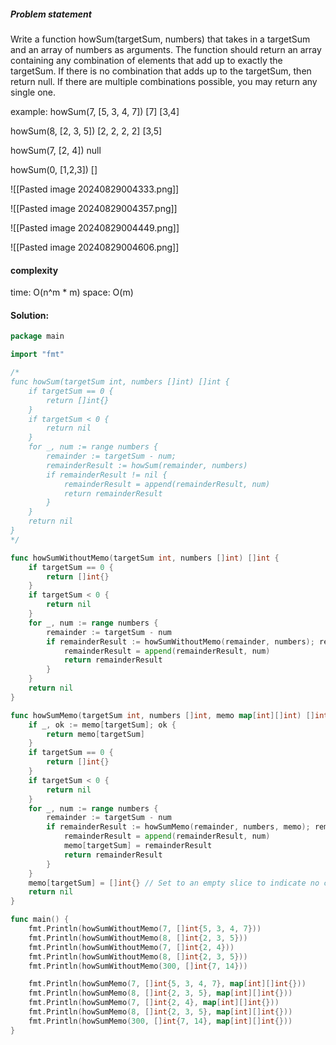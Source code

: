 ##### Problem statement
Write a function howSum(targetSum, numbers) that takes in a targetSum and an array of numbers as arguments.
The function should return an array containing any combination of elements that add up to exactly the targetSum. If there is no combination that adds up to the targetSum, then return null.
If there are multiple combinations possible, you may return any single one.

example:
howSum(7, [5, 3, 4, 7]) 
[7]
[3,4]

howSum(8, [2, 3, 5])
[2, 2, 2, 2]
[3,5]

howSum(7, [2, 4])
null

howSum(0, [1,2,3])
[]



![[Pasted image 20240829004333.png]]


![[Pasted image 20240829004357.png]]

![[Pasted image 20240829004449.png]]


![[Pasted image 20240829004606.png]]


#### complexity
time: O(n^m * m)
space: O(m)



#### Solution:
```go
package main

import "fmt"

/*
func howSum(targetSum int, numbers []int) []int {
	if targetSum == 0 {
		return []int{}
	}
	if targetSum < 0 {
		return nil
	}
	for _, num := range numbers {
		remainder := targetSum - num;
		remainderResult := howSum(remainder, numbers)
		if remainderResult != nil {
			remainderResult = append(remainderResult, num)
			return remainderResult
		}
	}
	return nil
}
*/

func howSumWithoutMemo(targetSum int, numbers []int) []int {
    if targetSum == 0 {
        return []int{}
    }
    if targetSum < 0 {
        return nil
    }
    for _, num := range numbers {
        remainder := targetSum - num
        if remainderResult := howSumWithoutMemo(remainder, numbers); remainderResult != nil {
            remainderResult = append(remainderResult, num)
            return remainderResult
        }
    }
    return nil
}

func howSumMemo(targetSum int, numbers []int, memo map[int][]int) []int {
    if _, ok := memo[targetSum]; ok {
        return memo[targetSum]
    }
    if targetSum == 0 {
        return []int{}
    }
    if targetSum < 0 {
        return nil
    }
    for _, num := range numbers {
        remainder := targetSum - num
        if remainderResult := howSumMemo(remainder, numbers, memo); remainderResult != nil {
            remainderResult = append(remainderResult, num)
            memo[targetSum] = remainderResult
            return remainderResult
        }
    }
    memo[targetSum] = []int{} // Set to an empty slice to indicate no combination
    return nil
}

func main() {
	fmt.Println(howSumWithoutMemo(7, []int{5, 3, 4, 7}))
	fmt.Println(howSumWithoutMemo(8, []int{2, 3, 5}))
	fmt.Println(howSumWithoutMemo(7, []int{2, 4}))
	fmt.Println(howSumWithoutMemo(8, []int{2, 3, 5}))
	fmt.Println(howSumWithoutMemo(300, []int{7, 14}))

	fmt.Println(howSumMemo(7, []int{5, 3, 4, 7}, map[int][]int{}))
	fmt.Println(howSumMemo(8, []int{2, 3, 5}, map[int][]int{}))
	fmt.Println(howSumMemo(7, []int{2, 4}, map[int][]int{}))
	fmt.Println(howSumMemo(8, []int{2, 3, 5}, map[int][]int{}))
	fmt.Println(howSumMemo(300, []int{7, 14}, map[int][]int{}))
}
```
